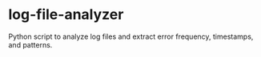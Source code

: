 # log-file-analyzer
Python script to analyze log files and extract error frequency, timestamps, and patterns.

